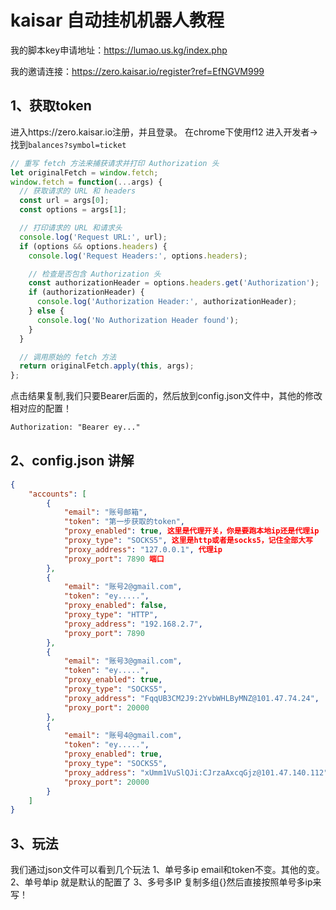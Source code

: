 # kaisar 自动挂机机器人教程
我的脚本key申请地址：https://lumao.us.kg/index.php

我的邀请连接：https://zero.kaisar.io/register?ref=EfNGVM999

## 1、获取token
进入https://zero.kaisar.io注册，并且登录。
在chrome下使用f12 进入开发者->找到``balances?symbol=ticket``
```javascript
// 重写 fetch 方法来捕获请求并打印 Authorization 头
let originalFetch = window.fetch;
window.fetch = function(...args) {
  // 获取请求的 URL 和 headers
  const url = args[0];
  const options = args[1];

  // 打印请求的 URL 和请求头
  console.log('Request URL:', url);
  if (options && options.headers) {
    console.log('Request Headers:', options.headers);

    // 检查是否包含 Authorization 头
    const authorizationHeader = options.headers.get('Authorization');
    if (authorizationHeader) {
      console.log('Authorization Header:', authorizationHeader);
    } else {
      console.log('No Authorization Header found');
    }
  }

  // 调用原始的 fetch 方法
  return originalFetch.apply(this, args);
};
```
点击结果复制,我们只要Bearer后面的，然后放到config.json文件中，其他的修改相对应的配置！
```txt
Authorization: "Bearer ey..."
```

## 2、config.json 讲解
```json
{
    "accounts": [
        {
            "email": "账号邮箱",
            "token": "第一步获取的token",
            "proxy_enabled": true, 这里是代理开关，你是要跑本地ip还是代理ip
            "proxy_type": "SOCKS5", 这里是http或者是socks5，记住全部大写
            "proxy_address": "127.0.0.1", 代理ip
            "proxy_port": 7890 端口
        },
        {
            "email": "账号2@gmail.com",
            "token": "ey.....",
            "proxy_enabled": false,
            "proxy_type": "HTTP",
            "proxy_address": "192.168.2.7",
            "proxy_port": 7890
        },
        {
            "email": "账号3@gmail.com",
            "token": "ey.....",
            "proxy_enabled": true,
            "proxy_type": "SOCKS5",
            "proxy_address": "FqqUB3CM2J9:2YvbWHLByMNZ@101.47.74.24",
            "proxy_port": 20000
        },
        {
            "email": "账号4@gmail.com",
            "token": "ey.....",
            "proxy_enabled": true,
            "proxy_type": "SOCKS5",
            "proxy_address": "xUmm1VuSlQJi:CJrzaAxcqGjz@101.47.140.112",
            "proxy_port": 20000
        }
    ]
}
```

## 3、玩法
我们通过json文件可以看到几个玩法
1、单号多ip
email和token不变。其他的变。
2、单号单ip
就是默认的配置了
3、多号多IP
复制多组{}然后直接按照单号多ip来写！




